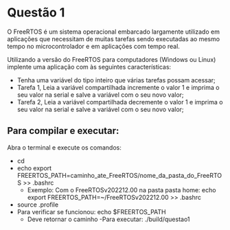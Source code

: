 # Questão 1
O FreeRTOS é um sistema operacional embarcado largamente utilizado em aplicações que necessitam de muitas tarefas sendo executadas ao mesmo tempo no microcontrolador e em aplicações com tempo real.

Utilizando a versão do FreeRTOS para computadores (Windows ou Linux) implente uma aplicação com às seguintes características:
- Tenha uma variável do tipo inteiro que várias tarefas possam acessar;
- Tarefa 1, Leia a variável compartilhada incremente o valor 1 e imprima o seu valor na serial e salve a variável com o seu novo valor;
- Tarefa 2, Leia a variável compartilhada decremente o valor 1 e imprima o seu valor na serial e salve a variável com o seu novo valor;
       
## Para compilar e executar:

Abra o terminal e execute os comandos: 
- cd
- echo export FREERTOS_PATH=caminho_ate_FreeRTOS/nome_da_pasta_do_FreeRTOS >> .bashrc
    - Exemplo: Com o FreeRTOSv202212.00 na pasta pasta home: echo export FREERTOS_PATH=~/FreeRTOSv202212.00 >> .bashrc
- source .profile
- Para verificar se funcionou: echo $FREERTOS_PATH
    - Deve retornar o caminho
-Para executar: ./build/questao1
